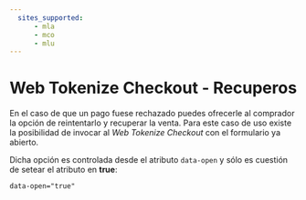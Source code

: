 ```yaml
---
  sites_supported:
      - mla
      - mco
      - mlu
---
```


# Web Tokenize Checkout - Recuperos

En el caso de que un pago fuese rechazado puedes ofrecerle al comprador la opción de reintentarlo y recuperar la venta. Para este caso de uso existe la posibilidad de invocar al *Web Tokenize Checkout* con el formulario ya abierto.

Dicha opción es controlada desde el atributo `data-open` y sólo es cuestión de setear el atributo en **true**:

```
data-open="true"
```
